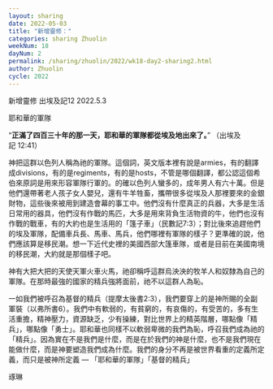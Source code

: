 ```yaml
---
layout: sharing
date: 2022-05-03
title: "新增靈修："
categories: sharing Zhuolin
weekNum: 18
dayNum: 2
permalink: /sharing/zhuolin/2022/wk18-day2-sharing2.html
author: Zhuolin
cycle: 2022
---  
```

新增靈修 出埃及記12
2022.5.3

耶和華的軍隊

“**正滿了四百三十年的那一天，耶和華的軍隊都從埃及地出來了。**” （出埃及記‬ ‭12:41‬）

神把這群以色列人稱為祂的軍隊。這個詞，英文版本裡有說是armies，有的翻譯成divisions，有的是regiments，有的是hosts，不管是哪個翻譯，都公認這個希伯來原詞是用來形容軍隊行軍的。的確以色列人蠻多的，成年男人有六十萬。但是他們還帶著老人孩子女人嬰兒，還有牛羊牲畜，攜帶很多從埃及人那裡要來的金銀財物，這些後來被用到建造會幕的事工中。他們沒有什麼真正的兵器，大多是生活日常用的器具，他們沒有作戰的馬匹，大多是用來背負生活物資的牛，他們也沒有作戰的戰車，有的大約也是生活用的「篷子車」（民數記7:3）；對比後來追趕他們的埃及軍隊，配備車兵長、馬車、馬兵，他們哪裡有軍隊的樣子？更準確的說，他們應該算是移民潮。想一下近代史裡的美國西部大篷車隊，或者是目前在美國南境的移民潮，大約就是那個樣子吧。

神有大把大把的天使天軍火車火馬，祂卻稱呼這群烏泱泱的牧羊人和奴隸為自己的軍隊。在那時最強的國家的精兵強將面前，祂不以這群人為恥。

一如我們被呼召為基督的精兵（提摩太後書2:3），我們要穿上的是神所賜的全副軍裝（以弗所書6）。我們中有軟弱的，有貧窮的，有哀傷的，有受苦的，多有生活重擔，精神壓力，資源缺乏，少有操練，對比世界上的精英階層，哪點像「精兵」，哪點像「勇士」。耶和華也同樣不以軟弱卑微的我們為恥，呼召我們成為祂的「精兵」。因為實在不是我們是什麼，而是在於我們的神是什麼，也不是我們現在能做什麼，而是神要塑造我們成為什麼。我們的身分不再是被世界看重的定義所定義，而只是被神所定義 — 「耶和華的軍隊」「基督的精兵」

琢琳
